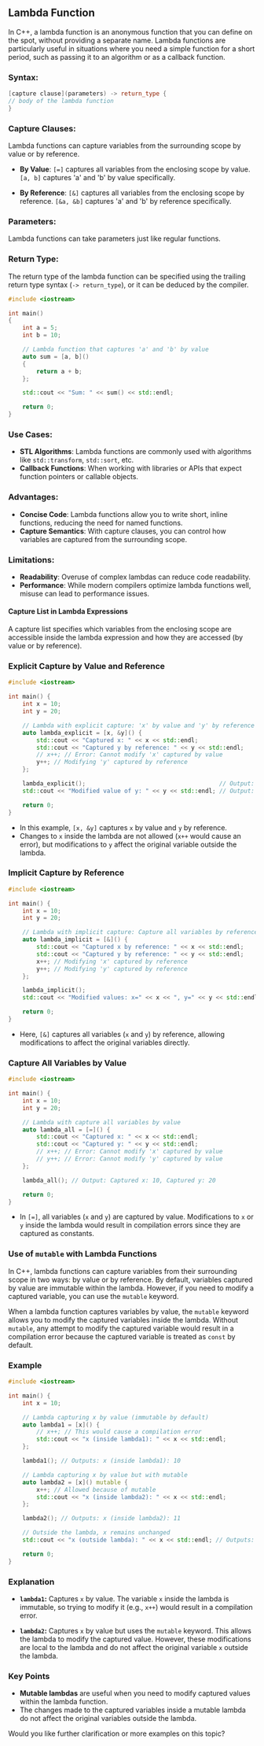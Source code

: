## Lambda Function

In C++, a lambda function is an anonymous function that you can define on the spot, without providing a separate name. Lambda functions are particularly useful in situations where you need a simple function for a short period, such as passing it to an algorithm or as a callback function.

### Syntax:

```cpp
[capture clause](parameters) -> return_type {
// body of the lambda function
}
```

### Capture Clauses:

Lambda functions can capture variables from the surrounding scope by value or by reference.

- **By Value**: `[=]` captures all variables from the enclosing scope by value. `[a, b]` captures 'a' and 'b' by value specifically.

- **By Reference**: `[&]` captures all variables from the enclosing scope by reference. `[&a, &b]` captures 'a' and 'b' by reference specifically.

### Parameters:

Lambda functions can take parameters just like regular functions.

### Return Type:

The return type of the lambda function can be specified using the trailing return type syntax (`-> return_type`), or it can be deduced by the compiler.

```cpp
#include <iostream>

int main()
{
    int a = 5;
    int b = 10;

    // Lambda function that captures 'a' and 'b' by value
    auto sum = [a, b]()
    {
        return a + b;
    };

    std::cout << "Sum: " << sum() << std::endl;

    return 0;
}
```

### Use Cases:

- **STL Algorithms**: Lambda functions are commonly used with algorithms like `std::transform`, `std::sort`, etc.
- **Callback Functions**: When working with libraries or APIs that expect function pointers or callable objects.

### Advantages:

- **Concise Code**: Lambda functions allow you to write short, inline functions, reducing the need for named functions.
- **Capture Semantics**: With capture clauses, you can control how variables are captured from the surrounding scope.

### Limitations:

- **Readability**: Overuse of complex lambdas can reduce code readability.
- **Performance**: While modern compilers optimize lambda functions well, misuse can lead to performance issues.

#### Capture List in Lambda Expressions

A capture list specifies which variables from the enclosing scope are accessible inside the lambda expression and how they are accessed (by value or by reference).

### Explicit Capture by Value and Reference

```cpp
#include <iostream>

int main() {
    int x = 10;
    int y = 20;

    // Lambda with explicit capture: 'x' by value and 'y' by reference
    auto lambda_explicit = [x, &y]() {
        std::cout << "Captured x: " << x << std::endl;
        std::cout << "Captured y by reference: " << y << std::endl;
        // x++; // Error: Cannot modify 'x' captured by value
        y++; // Modifying 'y' captured by reference
    };

    lambda_explicit();                                      // Output: Captured x: 10, Captured y by reference: 20
    std::cout << "Modified value of y: " << y << std::endl; // Output: Modified value of y: 21

    return 0;
}
```

- In this example, `[x, &y]` captures `x` by value and `y` by reference.
- Changes to `x` inside the lambda are not allowed (`x++` would cause an error), but modifications to `y` affect the original variable outside the lambda.

### Implicit Capture by Reference

```cpp
#include <iostream>

int main() {
    int x = 10;
    int y = 20;

    // Lambda with implicit capture: Capture all variables by reference
    auto lambda_implicit = [&]() {
        std::cout << "Captured x by reference: " << x << std::endl;
        std::cout << "Captured y by reference: " << y << std::endl;
        x++; // Modifying 'x' captured by reference
        y++; // Modifying 'y' captured by reference
    };

    lambda_implicit();                                                   // Output: Captured x by reference: 10, Captured y by reference: 20
    std::cout << "Modified values: x=" << x << ", y=" << y << std::endl; // Output: Modified values: x=11, y=21

    return 0;
}
```

- Here, `[&]` captures all variables (`x` and `y`) by reference, allowing modifications to affect the original variables directly.

### Capture All Variables by Value

```cpp
#include <iostream>

int main() {
    int x = 10;
    int y = 20;

    // Lambda with capture all variables by value
    auto lambda_all = [=]() {
        std::cout << "Captured x: " << x << std::endl;
        std::cout << "Captured y: " << y << std::endl;
        // x++; // Error: Cannot modify 'x' captured by value
        // y++; // Error: Cannot modify 'y' captured by value
    };

    lambda_all(); // Output: Captured x: 10, Captured y: 20

    return 0;
}
```

- In `[=]`, all variables (`x` and `y`) are captured by value. Modifications to `x` or `y` inside the lambda would result in compilation errors since they are captured as constants.


### Use of `mutable` with Lambda Functions

In C++, lambda functions can capture variables from their surrounding scope in two ways: by value or by reference. By default, variables captured by value are immutable within the lambda. However, if you need to modify a captured variable, you can use the `mutable` keyword.

When a lambda function captures variables by value, the `mutable` keyword allows you to modify the captured variables inside the lambda. Without `mutable`, any attempt to modify the captured variable would result in a compilation error because the captured variable is treated as `const` by default.

### Example
```cpp
#include <iostream>

int main() {
    int x = 10;

    // Lambda capturing x by value (immutable by default)
    auto lambda1 = [x]() {
        // x++; // This would cause a compilation error
        std::cout << "x (inside lambda1): " << x << std::endl;
    };

    lambda1(); // Outputs: x (inside lambda1): 10

    // Lambda capturing x by value but with mutable
    auto lambda2 = [x]() mutable {
        x++; // Allowed because of mutable
        std::cout << "x (inside lambda2): " << x << std::endl;
    };

    lambda2(); // Outputs: x (inside lambda2): 11

    // Outside the lambda, x remains unchanged
    std::cout << "x (outside lambda): " << x << std::endl; // Outputs: x (outside lambda): 10

    return 0;
}
```

### Explanation
- **`lambda1`:** Captures `x` by value. The variable `x` inside the lambda is immutable, so trying to modify it (e.g., `x++`) would result in a compilation error.
  
- **`lambda2`:** Captures `x` by value but uses the `mutable` keyword. This allows the lambda to modify the captured value. However, these modifications are local to the lambda and do not affect the original variable `x` outside the lambda.

### Key Points
- **Mutable lambdas** are useful when you need to modify captured values within the lambda function.
- The changes made to the captured variables inside a mutable lambda do not affect the original variables outside the lambda.

Would you like further clarification or more examples on this topic?